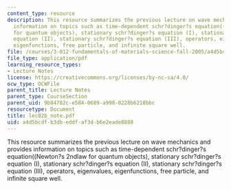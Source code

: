 ```yaml
---
content_type: resource
description: This resource summarizes the previous lecture on wave mechanics and provides
  information on topics such as time-dependent schr?dinger?s equation((Newton?s 2ndlaw
  for quantum objects), stationary schr?dinger?s equation (I), stationary schr?dinger?s
  equation (II), stationary schr?dinger?s equation (III), operators, eigenvalues,
  eigenfunctions, free particle, and infinite square well.
file: /courses/3-012-fundamentals-of-materials-science-fall-2005/a4d5bcdfb3dbeddfaf3db6e2eade8880_lec02b_note.pdf
file_type: application/pdf
learning_resource_types:
- Lecture Notes
license: https://creativecommons.org/licenses/by-nc-sa/4.0/
ocw_type: OCWFile
parent_title: Lecture Notes
parent_type: CourseSection
parent_uid: 9b84782c-e584-0689-a998-0228b6218bbc
resourcetype: Document
title: lec02b_note.pdf
uid: a4d5bcdf-b3db-eddf-af3d-b6e2eade8880
---
```

This resource summarizes the previous lecture on wave mechanics and provides information on topics such as time-dependent schr?dinger?s equation((Newton?s 2ndlaw for quantum objects), stationary schr?dinger?s equation (I), stationary schr?dinger?s equation (II), stationary schr?dinger?s equation (III), operators, eigenvalues, eigenfunctions, free particle, and infinite square well.